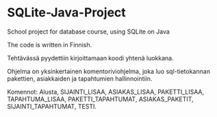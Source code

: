 # SQLite-Java-Project
School project for database course, using SQLite on Java

The code is written in Finnish.

Tehtävässä pyydettiin kirjoittamaan koodi yhtenä luokkana.

Ohjelma on yksinkertainen komentoriviohjelma, joka luo sql-tietokannan pakettien, asiakkaiden ja tapahtumien hallinnointiin.

Komennot: Alusta, SIJAINTI_LISAA, ASIAKAS_LISAA, PAKETTI_LISAA, TAPAHTUMA_LISAA, PAKETTI_TAPAHTUMAT, ASIAKAS_PAKETIT, SIJAINTI_TAPAHTUMAT, TESTI.
